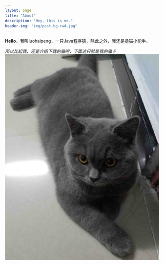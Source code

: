 ```yaml
---
layout: page
title: "About"
description: "Hey, this is me."
header-img: "img/post-bg-rwd.jpg"
---
```

**Hello**，我叫luohaipeng，一只Java程序猿，除此之外，我还是撸猫小能手。  
  
*所以比起我，还是介绍下我的猫吧，下面这只就是我的猫☟*  
![](img/cat.jpg)